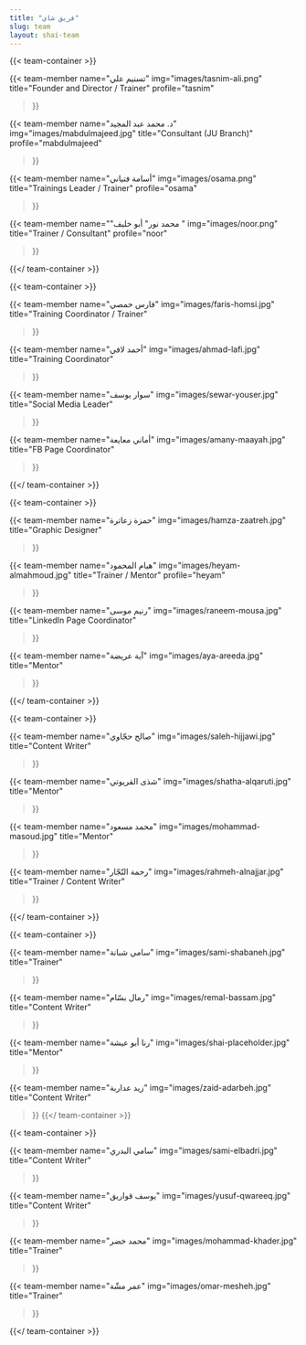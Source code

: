 ```yaml
---
title: "فريق شاي"
slug: team
layout: shai-team
---
```


{{< team-container >}}

{{< team-member
    name="تسنيم علي"
    img="images/tasnim-ali.png"
    title="Founder and Director / Trainer"
    profile="tasnim"
>}}

{{< team-member
    name="د. محمد عبد المجيد"
    img="images/mabdulmajeed.jpg"
    title="Consultant (JU Branch)"
    profile="mabdulmajeed"
>}}

{{< team-member
    name="أسامة فتياني"
    img="images/osama.png"
    title="Trainings Leader / Trainer"
    profile="osama"
>}}

{{< team-member
name="\"محمد نور\" أبو خليف "
img="images/noor.png"
title="Trainer / Consultant"
profile="noor"
>}}

{{</ team-container >}}



{{< team-container >}}

{{< team-member
    name="فارس حمصي"
    img="images/faris-homsi.jpg"
    title="Training Coordinator / Trainer"
>}}

{{< team-member
    name="أحمد لافي"
    img="images/ahmad-lafi.jpg"
    title="Training Coordinator"
>}}

{{< team-member
name="سوار يوسف"
img="images/sewar-youser.jpg"
title="Social Media Leader"
>}}

{{< team-member
    name="أماني معايعة"
    img="images/amany-maayah.jpg"
    title="FB Page Coordinator"
>}}

{{</ team-container >}}



{{< team-container >}}

{{< team-member
    name="حمزة زعاترة"
    img="images/hamza-zaatreh.jpg"
    title="Graphic Designer"
>}}

{{< team-member
    name="هيام المحمود"
    img="images/heyam-almahmoud.jpg"
    title="Trainer / Mentor"
    profile="heyam"
>}}

{{< team-member
    name="رنيم موسى"
    img="images/raneem-mousa.jpg"
    title="LinkedIn Page Coordinator"
>}}

{{< team-member
    name="آية عريضة"
    img="images/aya-areeda.jpg"
    title="Mentor"
>}}

{{</ team-container >}}



{{< team-container >}}

{{< team-member
    name="صالح حجّاوي"
    img="images/saleh-hijjawi.jpg"
    title="Content Writer"
>}}

{{< team-member
    name="شذى القريوتي"
    img="images/shatha-alqaruti.jpg"
    title="Mentor"
>}}


{{< team-member
    name="محمد مسعود"
    img="images/mohammad-masoud.jpg"
    title="Mentor"
>}}

{{< team-member
    name="رحمة النّجّار"
    img="images/rahmeh-alnajjar.jpg"
    title="Trainer / Content Writer"
>}}

{{</ team-container >}}



{{< team-container >}}

{{< team-member
    name="سامي شبانة"
    img="images/sami-shabaneh.jpg"
    title="Trainer"
>}}

{{< team-member
    name="رمال بسّام"
    img="images/remal-bassam.jpg"
    title="Content Writer"
>}}

{{< team-member
    name="رنا أبو عيشة"
    img="images/shai-placeholder.jpg"
    title="Mentor"
>}}

{{< team-member
    name="زيد عداربة"
    img="images/zaid-adarbeh.jpg"
    title="Content Writer"
>}}
{{</ team-container >}}



{{< team-container >}}

{{< team-member
    name="سامي البدري"
    img="images/sami-elbadri.jpg"
    title="Content Writer"
>}}

{{< team-member
    name="يوسف قواريق"
    img="images/yusuf-qwareeq.jpg"
    title="Content Writer"
>}}

{{< team-member
    name="محمد خضر"
    img="images/mohammad-khader.jpg"
    title="Trainer"
>}}

{{< team-member
    name="عمر مشّة"
    img="images/omar-mesheh.jpg"
    title="Trainer"
>}}

{{</ team-container >}}
